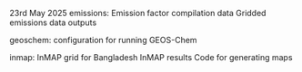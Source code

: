 23rd May 2025
emissions:
Emission factor compilation data
Gridded emissions data outputs

geoschem:
configuration for running GEOS-Chem

inmap:
InMAP grid for Bangladesh
InMAP results
Code for generating maps
